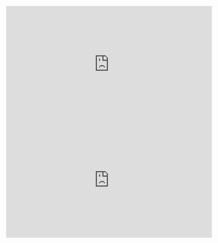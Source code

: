 <div id="contenedor">
  <div>
    <iframe width="560" height="315" src="https://www.youtube.com/embed/f3S5oCCYto8" title="YouTube video player" frameborder="0" allow="accelerometer; autoplay; clipboard-write; encrypted-media; gyroscope; picture-in-picture; web-share" allowfullscreen></iframe>
  </div>
  <div>
<iframe width="560" height="315" src="https://www.youtube.com/embed/f3S5oCCYto8" title="YouTube video player" frameborder="0" allow="accelerometer; autoplay; clipboard-write; encrypted-media; gyroscope; picture-in-picture; web-share" allowfullscreen></iframe>
  </div>
</div

